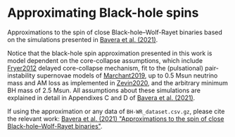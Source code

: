 # Approximating Black-hole spins
Approximations to the spin of close Black-hole–Wolf-Rayet binaries based on the simulations presented in [Bavera et al. (2021)](https://ui.adsabs.harvard.edu/abs/2021A%26A...647A.153B/abstract).

Notice that the black-hole spin approximation presented in this work is model dependent on the core-collapse assumptions, which include [Fryer2012](https://ui.adsabs.harvard.edu/abs/2012ApJ...749...91F/abstract) delayed core-collapse mechanism, fit to the (pulsational) pair-instability supernovae models of [Marchant2019](https://ui.adsabs.harvard.edu/abs/2019ApJ...882...36M/abstract), up to 0.5 Msun neutrino mass and AM loss as implemented in [Zevin2020](https://ui.adsabs.harvard.edu/abs/2020ApJ...899L...1Z/abstract), and the arbitrary minimum BH mass of 2.5 Msun. All assumptions about these simulations are explained in detail in Appendixes C and D of [Bavera et al. (2021)](https://ui.adsabs.harvard.edu/abs/2021A%26A...647A.153B/abstract). 

If using the approximation or any data of `BH-WR_dataset.csv.gz`, please cite the relevant work: [Bavera et al. (2021) "Approximations to the spin of close Black-hole–Wolf-Rayet binaries"](https://ui.adsabs.harvard.edu/abs/2021arXiv210509077B/abstract).
